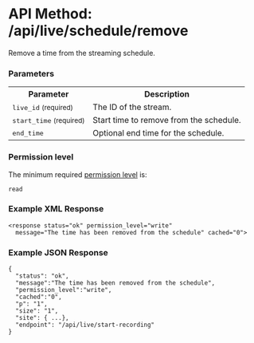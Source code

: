 # API Method: /api/live/schedule/remove

Remove a time from the streaming schedule.


### Parameters

<table class="pretty">
  <tr><th>Parameter</th><th>Description</th></tr>
  <tr><td><tt>live_id</tt> <small>(required)</small></td><td>The ID of the stream.</td></tr>
  <tr><td><tt>start_time</tt> <small>(required)</small></td><td>Start time to remove from the schedule.</td></tr>
  <tr><td><tt>end_time</tt></td><td>Optional end time for the schedule.</td></tr>
</table>

    

### Permission level 

The minimum required [permission level](index#permission-level) is:

    read


### Example XML Response

    <response status="ok" permission_level="write" 
      message="The time has been removed from the schedule" cached="0">

### Example JSON Response

    {
      "status": "ok", 
      "message":"The time has been removed from the schedule",
      "permission_level":"write",
      "cached":"0",
      "p": "1",
      "size": "1",
      "site": { ...},
      "endpoint": "/api/live/start-recording"
    }